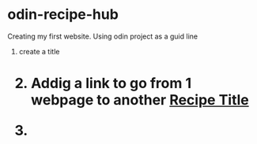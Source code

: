 # odin-recipe-hub
Creating my first website. Using odin project as a guid line

1) create a title
<h1><h1>

2) Addig a link to go from 1 webpage to another
<a href="recipes/recipename.html">Recipe Title</a>

3) 